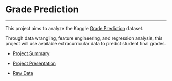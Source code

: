 # Grade Prediction

****

This project aims to analyze the Kaggle [Grade Prediction](https://www.kaggle.com/dipam7/student-grade-prediction) dataset.

Through data wrangling, feature engineering, and regression analysis, this project will use available extracurricular data to predict student final grades.

- [Project Summary](https://github.com/cschellenberger/Grade-Predict/blob/master/Grade%20Predictor%20and%20Intervention%20Suggestion.pdf)

- [Project Presentation]()

- [Raw Data]()
